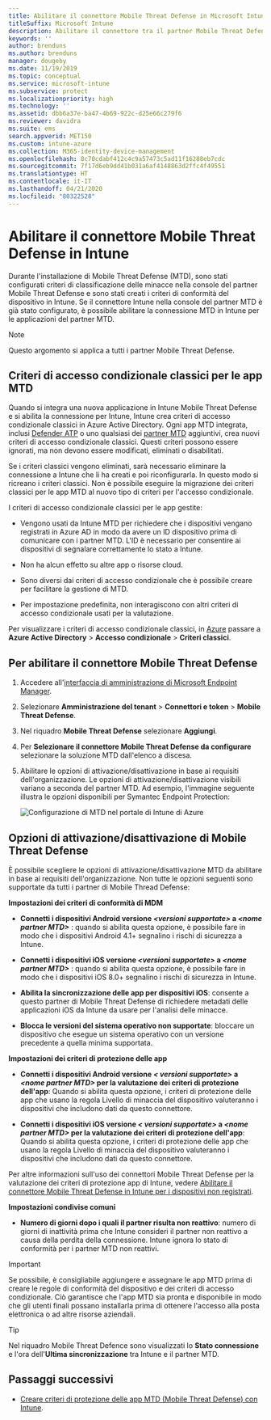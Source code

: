 ```yaml
---
title: Abilitare il connettore Mobile Threat Defense in Microsoft Intune
titleSuffix: Microsoft Intune
description: Abilitare il connettore tra il partner Mobile Threat Defense (MTD) e Microsoft Intune.
keywords: ''
author: brenduns
ms.author: brenduns
manager: dougeby
ms.date: 11/19/2019
ms.topic: conceptual
ms.service: microsoft-intune
ms.subservice: protect
ms.localizationpriority: high
ms.technology: ''
ms.assetid: dbb6a37e-ba47-4b69-922c-d25e66c279f6
ms.reviewer: davidra
ms.suite: ems
search.appverid: MET150
ms.custom: intune-azure
ms.collection: M365-identity-device-management
ms.openlocfilehash: 8c70cdabf412c4c9a57473c5ad11f16288eb7cdc
ms.sourcegitcommit: 7f17d6eb9dd41b031a6af4148863d2ffc4f49551
ms.translationtype: HT
ms.contentlocale: it-IT
ms.lasthandoff: 04/21/2020
ms.locfileid: "80322528"
---
```

# <a name="enable-the-mobile-threat-defense-connector-in-intune"></a>Abilitare il connettore Mobile Threat Defense in Intune

Durante l'installazione di Mobile Threat Defense (MTD), sono stati configurati criteri di classificazione delle minacce nella console del partner Mobile Threat Defense e sono stati creati i criteri di conformità del dispositivo in Intune. Se il connettore Intune nella console del partner MTD è già stato configurato, è possibile abilitare la connessione MTD in Intune per le applicazioni del partner MTD.

> [!NOTE]
> Questo argomento si applica a tutti i partner Mobile Threat Defense.

## <a name="classic-conditional-access-policies-for-mtd-apps"></a>Criteri di accesso condizionale classici per le app MTD

Quando si integra una nuova applicazione in Intune Mobile Threat Defense e si abilita la connessione per Intune, Intune crea criteri di accesso condizionale classici in Azure Active Directory. Ogni app MTD integrata, inclusi [Defender ATP](advanced-threat-protection.md) o uno qualsiasi dei [partner MTD](mobile-threat-defense.md#mobile-threat-defense-partners) aggiuntivi, crea nuovi criteri di accesso condizionale classici. Questi criteri possono essere ignorati, ma non devono essere modificati, eliminati o disabilitati.

Se i criteri classici vengono eliminati, sarà necessario eliminare la connessione a Intune che li ha creati e poi riconfigurarla. In questo modo si ricreano i criteri classici. Non è possibile eseguire la migrazione dei criteri classici per le app MTD al nuovo tipo di criteri per l'accesso condizionale.

I criteri di accesso condizionale classici per le app gestite:

- Vengono usati da Intune MTD per richiedere che i dispositivi vengano registrati in Azure AD in modo da avere un ID dispositivo prima di comunicare con i partner MTD. L'ID è necessario per consentire ai dispositivi di segnalare correttamente lo stato a Intune.

- Non ha alcun effetto su altre app o risorse cloud.

- Sono diversi dai criteri di accesso condizionale che è possibile creare per facilitare la gestione di MTD.

- Per impostazione predefinita, non interagiscono con altri criteri di accesso condizionale usati per la valutazione.

Per visualizzare i criteri di accesso condizionale classici, in [Azure](https://portal.azure.com/#home) passare a **Azure Active Directory** > **Accesso condizionale** > **Criteri classici**.

## <a name="to-enable-the-mobile-threat-defense-connector"></a>Per abilitare il connettore Mobile Threat Defense

1. Accedere all'[interfaccia di amministrazione di Microsoft Endpoint Manager](https://go.microsoft.com/fwlink/?linkid=2109431).

2. Selezionare **Amministrazione del tenant** > **Connettori e token** > **Mobile Threat Defense**.

3. Nel riquadro **Mobile Threat Defense** selezionare **Aggiungi**.

4. Per **Selezionare il connettore Mobile Threat Defense da configurare** selezionare la soluzione MTD dall'elenco a discesa.

5. Abilitare le opzioni di attivazione/disattivazione in base ai requisiti dell'organizzazione. Le opzioni di attivazione/disattivazione visibili variano a seconda del partner MTD.  Ad esempio, l'immagine seguente illustra le opzioni disponibili per Symantec Endpoint Protection:

   ![Configurazione di MTD nel portale di Intune di Azure](./media/mtd-connector-enable/enable-mtd-connector-1.png)

## <a name="mobile-threat-defense-toggle-options"></a>Opzioni di attivazione/disattivazione di Mobile Threat Defense

È possibile scegliere le opzioni di attivazione/disattivazione MTD da abilitare in base ai requisiti dell'organizzazione. Non tutte le opzioni seguenti sono supportate da tutti i partner di Mobile Thread Defense:

**Impostazioni dei criteri di conformità di MDM**

- **Connetti i dispositivi Android versione _\<versioni supportate>_ a _\<nome partner MTD>_** : quando si abilita questa opzione, è possibile fare in modo che i dispositivi Android 4.1+ segnalino i rischi di sicurezza a Intune.

- **Connetti i dispositivi iOS versione _\<versioni supportate>_ a _\<nome partner MTD>_** : quando si abilita questa opzione, è possibile fare in modo che i dispositivi iOS 8.0+ segnalino i rischi di sicurezza in Intune.

- **Abilita la sincronizzazione delle app per dispositivi iOS**: consente a questo partner di Mobile Threat Defense di richiedere metadati delle applicazioni iOS da Intune da usare per l'analisi delle minacce.

- **Blocca le versioni del sistema operativo non supportate**: bloccare un dispositivo che esegue un sistema operativo con un versione precedente a quella minima supportata.

**Impostazioni dei criteri di protezione delle app**

- **Connetti i dispositivi Android versione *\< versioni supportate>* a *\<nome partner MTD>* per la valutazione dei criteri di protezione dell'app**: Quando si abilita questa opzione, i criteri di protezione delle app che usano la regola Livello di minaccia del dispositivo valuteranno i dispositivi che includono dati da questo connettore.

- **Connetti i dispositivi iOS versione *\< versioni supportate>* a *\<nome partner MTD>* per la valutazione dei criteri di protezione dell'app**: Quando si abilita questa opzione, i criteri di protezione delle app che usano la regola Livello di minaccia del dispositivo valuteranno i dispositivi che includono dati da questo connettore.

Per altre informazioni sull'uso dei connettori Mobile Threat Defense per la valutazione dei criteri di protezione app di Intune, vedere [Abilitare il connettore Mobile Threat Defense in Intune per i dispositivi non registrati](mtd-enable-unenrolled-devices.md).

**Impostazioni condivise comuni**

- **Numero di giorni dopo i quali il partner risulta non reattivo**: numero di giorni di inattività prima che Intune consideri il partner non reattivo a causa della perdita della connessione. Intune ignora lo stato di conformità per i partner MTD non reattivi.

> [!IMPORTANT]
> Se possibile, è consigliabile aggiungere e assegnare le app MTD prima di creare le regole di conformità del dispositivo e dei criteri di accesso condizionale. Ciò garantisce che l'app MTD sia pronta e disponibile in modo che gli utenti finali possano installarla prima di ottenere l'accesso alla posta elettronica o ad altre risorse aziendali.

> [!TIP]
> Nel riquadro Mobile Threat Defence sono visualizzati lo **Stato connessione** e l'ora dell'**Ultima sincronizzazione** tra Intune e il partner MTD.

## <a name="next-steps"></a>Passaggi successivi

- [Creare criteri di protezione delle app MTD (Mobile Threat Defense) con Intune](mtd-app-protection-policy.md).
